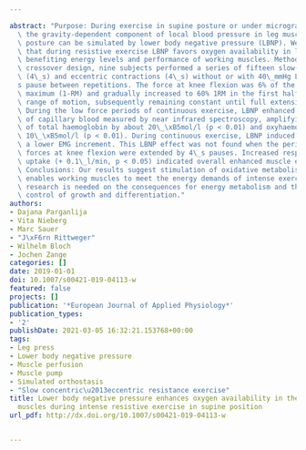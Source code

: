 ---
abstract: "Purpose: During exercise in supine posture or under microgravity in space,\
  \ the gravity-dependent component of local blood pressure in leg muscles at upright\
  \ posture can be simulated by lower body negative pressure (LBNP). We hypothesized\
  \ that during resistive exercise LBNP favors oxygen availability in lower extremities,\
  \ benefiting energy levels and performance of working muscles. Methods: In permutated\
  \ crossover design, nine subjects performed a series of fifteen slow-paced concentric\
  \ (4\_s) and eccentric contractions (4\_s) without or with 40\_mmHg LBNP and 4\_\
  s pause between repetitions. The force at knee flexion was 6% of the one repetition\
  \ maximum (1-RM) and gradually increased to 60% 1RM in the first half of the individual\
  \ range of motion, subsequently remaining constant until full extension. Results:\
  \ During the low force periods of continuous exercise, LBNP enhanced the refill\
  \ of capillary blood measured by near infrared spectroscopy, amplifying the increase\
  \ of total haemoglobin by about 20\_\xB5mol/l (p < 0.01) and oxyhaemoglobin by about\
  \ 10\_\xB5mol/l (p < 0.01). During continuous exercise, LBNP induced a trend towards\
  \ a lower EMG increment. This LBNP effect was not found when the periods of low\
  \ forces at knee flexion were extended by 4\_s pauses. Increased respiratory oxygen\
  \ uptake (+ 0.1\_l/min, p < 0.05) indicated overall enhanced muscle energy turn-over.\
  \ Conclusions: Our results suggest stimulation of oxidative metabolism through LBNP\
  \ enables working muscles to meet the energy demands of intense exercise. Further\
  \ research is needed on the consequences for energy metabolism and the molecular\
  \ control of growth and differentiation."
authors:
- Dajana Parganlija
- Vita Nieberg
- Marc Sauer
- "J\xF6rn Rittweger"
- Wilhelm Bloch
- Jochen Zange
categories: []
date: 2019-01-01
doi: 10.1007/s00421-019-04113-w
featured: false
projects: []
publication: '*European Journal of Applied Physiology*'
publication_types:
- '2'
publishDate: 2021-03-05 16:32:21.153768+00:00
tags:
- Leg press
- Lower body negative pressure
- Muscle perfusion
- Muscle pump
- Simulated orthostasis
- "Slow concentric\u2013eccentric resistance exercise"
title: Lower body negative pressure enhances oxygen availability in the knee extensor
  muscles during intense resistive exercise in supine position
url_pdf: http://dx.doi.org/10.1007/s00421-019-04113-w

---
